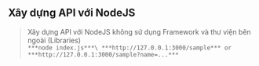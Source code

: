 ## Xây dựng API với NodeJS
> Xây dựng API với NodeJS không sử dụng Framework và thư viện bên ngoài (Libraries)\
`***node index.js***\
***http://127.0.0.1:3000/sample*** or ***http://127.0.0.1:3000/sample?name=...***`
